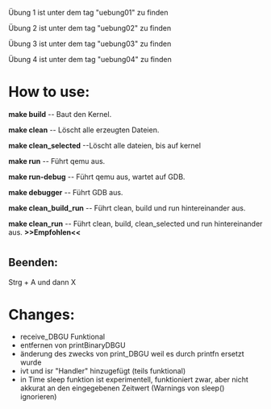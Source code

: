 Übung 1 ist unter dem tag "uebung01" zu finden 

Übung 2 ist unter dem tag "uebung02" zu finden 

Übung 3 ist unter dem tag "uebung03" zu finden 

Übung 4 ist unter dem tag "uebung04" zu finden

# How to use:

 **make build**	-- Baut den Kernel.

 **make clean**	-- Löscht alle erzeugten Dateien.

 **make clean_selected**   --Löscht alle dateien, bis auf kernel

 **make run**   -- Führt qemu aus.

 **make run-debug**   -- Führt qemu aus, wartet auf GDB.

 **make debugger**   -- Führt GDB aus.

 **make clean_build_run**    -- Führt clean, build und run hintereinander aus.
 
 __make clean_run__    -- Führt clean, build, clean_selected und run hintereinander aus.    **>>Empfohlen<<**
#

## Beenden:

Strg + A und dann X

# Changes:
- receive_DBGU Funktional
- entfernen von printBinaryDBGU
- änderung des zwecks von print_DBGU weil es durch printfn ersetzt wurde
- ivt und isr "Handler" hinzugefügt (teils funktional)
- in Time sleep funktion ist experimentell, funktioniert zwar, aber nicht akkurat an den eingegebenen Zeitwert (Warnings von sleep() ignorieren)
